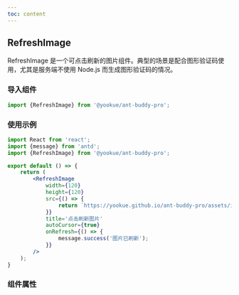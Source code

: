 ```yaml
---
toc: content
---
```


## RefreshImage

RefreshImage 是一个可点击刷新的图片组件。典型的场景是配合图形验证码使用，尤其是服务端不使用 Node.js 而生成图形验证码的情况。

### 导入组件

```jsx | pure
import {RefreshImage} from '@yookue/ant-buddy-pro';
```

### 使用示例

```jsx
import React from 'react';
import {message} from 'antd';
import {RefreshImage} from '@yookue/ant-buddy-pro';

export default () => {
    return (
        <RefreshImage
            width={120}
            height={120}
            src={() => {
                return `https://yookue.github.io/ant-buddy-pro/assets/ico/logo-icon.svg?timestamp=${Date.now()}`;
            }}
            title='点击刷新图片'
            autoCursor={true}
            onRefresh={() => {
                message.success('图片已刷新');
            }}
        />
    );
}
```

### 组件属性

<API src="@/field/RefreshImage/index.tsx" hideTitle></API>
